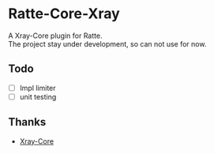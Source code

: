 # Ratte-Core-Xray
A Xray-Core plugin for Ratte.  
The project stay under development, so can not use for now.

## Todo
- [ ] Impl limiter
- [ ] unit testing 

## Thanks
- [Xray-Core](https://github.com/XTLS/Xray-core)